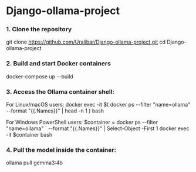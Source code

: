 # Django-ollama-project

### 1. Clone the repository
git clone https://github.com/Uralibar/Django-ollama-project.git
cd Django-ollama-project

### 2. Build and start Docker containers
docker-compose up --build

### 3. Access the Ollama container shell:
For Linux/macOS users:
docker exec -it $(
  docker ps --filter "name=ollama" \
  --format "{{.Names}}" | head -n 1
) bash

For Windows PowerShell users:
$container = docker ps --filter "name=ollama" `
  --format "{{.Names}}" | Select-Object -First 1
docker exec -it $container bash


### 4. Pull the model inside the container:
ollama pull gemma3:4b
